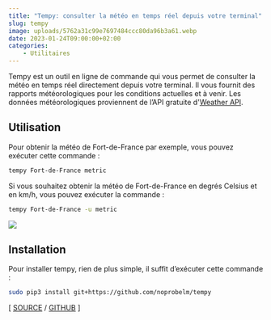 ```yaml
---
title: "Tempy: consulter la météo en temps réel depuis votre terminal"
slug: tempy
image: uploads/5762a31c99e7697484ccc80da96b3a61.webp
date: 2023-01-24T09:00:00+02:00
categories:
    - Utilitaires
---
```


Tempy est un outil en ligne de commande qui vous permet de consulter la météo en temps réel directement depuis votre terminal. Il vous fournit des rapports météorologiques pour les conditions actuelles et à venir. Les données météorologiques proviennent de l’API gratuite d'[Weather API](https://weatherapi.com).

## Utilisation

Pour obtenir la météo de Fort-de-France par exemple, vous pouvez exécuter cette commande :

```bash
tempy Fort-de-France metric
```

Si vous souhaitez obtenir la météo de Fort-de-France en degrés Celsius et en km/h, vous pouvez exécuter la commande :

```bash
tempy Fort-de-France -u metric
```

![](uploads/0adea17eb51a73cb4be3c59d3a5ba6e1.png)

## Installation

Pour installer tempy, rien de plus simple, il suffit d’exécuter cette commande :

```bash
sudo pip3 install git+https://github.com/noprobelm/tempy
```

[ [SOURCE](https://twitter.com/willmcgugan/status/1614242056284639232) / [GITHUB](https://github.com/noprobelm/tempy) ]
